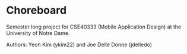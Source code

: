 # Choreboard

Semester long project for CSE40333 (Mobile Application Design) at the University of Notre Dame.

Authors: Yeon Kim (ykim22) and Joe Delle Donne (jdelledo)
